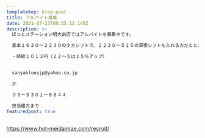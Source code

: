 ```yaml
---
templateKey: blog-post
title: アルバイト募集
date: 2021-07-23T00:35:12.148Z
description: >-
  ほっとステーション明大前店ではアルバイトを募集中です。

  基本１６３０～２２３０の夕方シフトで、２２３０～５１５の深夜シフトも入れる方だととありがたいです。どちらかしか入れない方も相談可。２０歳～３５歳位まで。週４日程度（応相談）｡交通費が出せないので徒歩圏内の方。フリーターの方歓迎。

  ・時給１０１３円（２２～５は２５％アップ）


  sanyabluesjp@yahoo.co.jp

  か

  ０３－５３０１－８８４４

  担当緒方まで
featuredpost: true
---
```

https://www.hot-meidaimae.com/recruit/